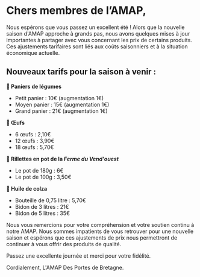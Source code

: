# Chers membres de l’AMAP,

Nous espérons que vous passez un excellent été ! Alors que la nouvelle saison d'AMAP approche à grands pas, nous avons quelques mises à jour importantes à partager avec vous concernant les prix de certains produits. Ces ajustements tarifaires sont liés aux coûts saisonniers et à la situation économique actuelle.

## Nouveaux tarifs pour la saison à venir :

**🥦 Paniers de légumes**
- Petit panier : 10€ (augmentation 1€)
- Moyen panier : 15€ (augmentation 1€)
- Grand panier : 21€ (augmentation 1€)

**🥚 Œufs**
- 6 œufs : 2,10€
- 12 œufs : 3,90€
- 18 œufs : 5,70€

**🐓 Rillettes en pot de la _Ferme du Vend'ouest_**
- Le pot de 180g : 6€
- Le pot de 100g : 3,50€

**🍶 Huile de colza**
- Bouteille de 0,75 litre : 5,70€
- Bidon de 3 litres : 21€
- Bidon de 5 litres : 35€

Nous vous remercions pour votre compréhension et votre soutien continu à notre AMAP. Nous sommes impatients de vous retrouver pour une nouvelle saison et espérons que ces ajustements de prix nous permettront de continuer à vous offrir des produits de qualité.

Passez une excellente journée et merci pour votre fidélité.

Cordialement,
L'AMAP Des Portes de Bretagne.
